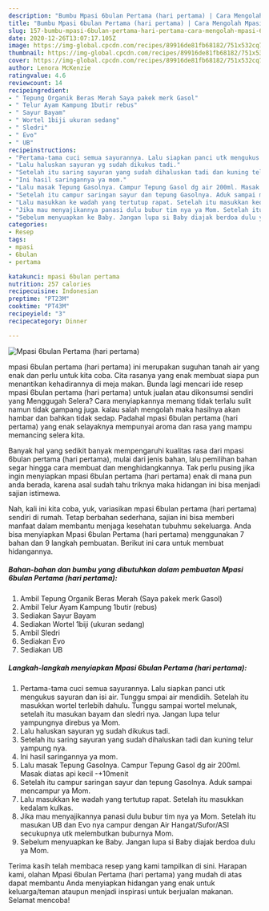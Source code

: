 ```yaml
---
description: "Bumbu Mpasi 6bulan Pertama (hari pertama) | Cara Mengolah Mpasi 6bulan Pertama (hari pertama) Yang Enak Banget"
title: "Bumbu Mpasi 6bulan Pertama (hari pertama) | Cara Mengolah Mpasi 6bulan Pertama (hari pertama) Yang Enak Banget"
slug: 157-bumbu-mpasi-6bulan-pertama-hari-pertama-cara-mengolah-mpasi-6bulan-pertama-hari-pertama-yang-enak-banget
date: 2020-12-26T13:07:17.105Z
image: https://img-global.cpcdn.com/recipes/89916de81fb68182/751x532cq70/mpasi-6bulan-pertama-hari-pertama-foto-resep-utama.jpg
thumbnail: https://img-global.cpcdn.com/recipes/89916de81fb68182/751x532cq70/mpasi-6bulan-pertama-hari-pertama-foto-resep-utama.jpg
cover: https://img-global.cpcdn.com/recipes/89916de81fb68182/751x532cq70/mpasi-6bulan-pertama-hari-pertama-foto-resep-utama.jpg
author: Lenora McKenzie
ratingvalue: 4.6
reviewcount: 14
recipeingredient:
- " Tepung Organik Beras Merah Saya pakek merk Gasol"
- " Telur Ayam Kampung 1butir rebus"
- " Sayur Bayam"
- " Wortel 1biji ukuran sedang"
- " Sledri"
- " Evo"
- " UB"
recipeinstructions:
- "Pertama-tama cuci semua sayurannya. Lalu siapkan panci utk mengukus sayuran dan isi air. Tunggu smpai air mendidih. Setelah itu masukkan wortel terlebih dahulu. Tunggu sampai wortel melunak, setelah itu masukan bayam dan sledri nya. Jangan lupa telur yampungnya direbus ya Mom."
- "Lalu haluskan sayuran yg sudah dikukus tadi."
- "Setelah itu saring sayuran yang sudah dihaluskan tadi dan kuning telur yampung nya."
- "Ini hasil saringannya ya mom."
- "Lalu masak Tepung Gasolnya. Campur Tepung Gasol dg air 200ml. Masak diatas api kecil -+10menit"
- "Setelah itu campur saringan sayur dan tepung Gasolnya. Aduk sampai mencampur ya Mom."
- "Lalu masukkan ke wadah yang tertutup rapat. Setelah itu masukkan kedalam kulkas."
- "Jika mau menyajikannya panasi dulu bubur tim nya ya Mom. Setelah itu masukan UB dan Evo nya campur dengan Air Hangat/Sufor/ASI secukupnya utk melembutkan buburnya Mom."
- "Sebelum menyuapkan ke Baby. Jangan lupa si Baby diajak berdoa dulu ya Mom."
categories:
- Resep
tags:
- mpasi
- 6bulan
- pertama

katakunci: mpasi 6bulan pertama 
nutrition: 257 calories
recipecuisine: Indonesian
preptime: "PT23M"
cooktime: "PT43M"
recipeyield: "3"
recipecategory: Dinner

---
```



![Mpasi 6bulan Pertama (hari pertama)](https://img-global.cpcdn.com/recipes/89916de81fb68182/751x532cq70/mpasi-6bulan-pertama-hari-pertama-foto-resep-utama.jpg)


mpasi 6bulan pertama (hari pertama) ini merupakan suguhan tanah air yang enak dan perlu untuk kita coba. Cita rasanya yang enak membuat siapa pun menantikan kehadirannya di meja makan.
Bunda lagi mencari ide resep mpasi 6bulan pertama (hari pertama) untuk jualan atau dikonsumsi sendiri yang Menggugah Selera? Cara menyiapkannya memang tidak terlalu sulit namun tidak gampang juga. kalau salah mengolah maka hasilnya akan hambar dan bahkan tidak sedap. Padahal mpasi 6bulan pertama (hari pertama) yang enak selayaknya mempunyai aroma dan rasa yang mampu memancing selera kita.



Banyak hal yang sedikit banyak mempengaruhi kualitas rasa dari mpasi 6bulan pertama (hari pertama), mulai dari jenis bahan, lalu pemilihan bahan segar hingga cara membuat dan menghidangkannya. Tak perlu pusing jika ingin menyiapkan mpasi 6bulan pertama (hari pertama) enak di mana pun anda berada, karena asal sudah tahu triknya maka hidangan ini bisa menjadi sajian istimewa.


Nah, kali ini kita coba, yuk, variasikan mpasi 6bulan pertama (hari pertama) sendiri di rumah. Tetap berbahan sederhana, sajian ini bisa memberi manfaat dalam membantu menjaga kesehatan tubuhmu sekeluarga. Anda bisa menyiapkan Mpasi 6bulan Pertama (hari pertama) menggunakan 7 bahan dan 9 langkah pembuatan. Berikut ini cara untuk membuat hidangannya.

<!--inarticleads1-->

##### Bahan-bahan dan bumbu yang dibutuhkan dalam pembuatan Mpasi 6bulan Pertama (hari pertama):

1. Ambil  Tepung Organik Beras Merah (Saya pakek merk Gasol)
1. Ambil  Telur Ayam Kampung 1butir (rebus)
1. Sediakan  Sayur Bayam
1. Sediakan  Wortel 1biji (ukuran sedang)
1. Ambil  Sledri
1. Sediakan  Evo
1. Sediakan  UB




<!--inarticleads2-->

##### Langkah-langkah menyiapkan Mpasi 6bulan Pertama (hari pertama):

1. Pertama-tama cuci semua sayurannya. Lalu siapkan panci utk mengukus sayuran dan isi air. Tunggu smpai air mendidih. Setelah itu masukkan wortel terlebih dahulu. Tunggu sampai wortel melunak, setelah itu masukan bayam dan sledri nya. Jangan lupa telur yampungnya direbus ya Mom.
1. Lalu haluskan sayuran yg sudah dikukus tadi.
1. Setelah itu saring sayuran yang sudah dihaluskan tadi dan kuning telur yampung nya.
1. Ini hasil saringannya ya mom.
1. Lalu masak Tepung Gasolnya. Campur Tepung Gasol dg air 200ml. Masak diatas api kecil -+10menit
1. Setelah itu campur saringan sayur dan tepung Gasolnya. Aduk sampai mencampur ya Mom.
1. Lalu masukkan ke wadah yang tertutup rapat. Setelah itu masukkan kedalam kulkas.
1. Jika mau menyajikannya panasi dulu bubur tim nya ya Mom. Setelah itu masukan UB dan Evo nya campur dengan Air Hangat/Sufor/ASI secukupnya utk melembutkan buburnya Mom.
1. Sebelum menyuapkan ke Baby. Jangan lupa si Baby diajak berdoa dulu ya Mom.




Terima kasih telah membaca resep yang kami tampilkan di sini. Harapan kami, olahan Mpasi 6bulan Pertama (hari pertama) yang mudah di atas dapat membantu Anda menyiapkan hidangan yang enak untuk keluarga/teman ataupun menjadi inspirasi untuk berjualan makanan. Selamat mencoba!
